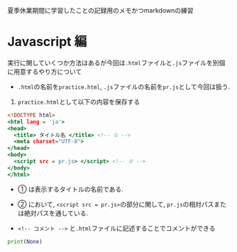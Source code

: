夏季休業期間に学習したことの記録用のメモかつmarkdownの練習

# Javascript 編

実行に関していくつか方法はあるが今回は`.html`ファイルと`.js`ファイルを別個に用意するやり方について


- `.html`の名前を`practice.html`, `.js`ファイルの名前を`pr.js`として今回は扱う.

1. `practice.html`として以下の内容を保存する

``` html:practice.html
<!DOCTYPE html>
<html lang = 'ja'>
<head>
  <title> タイトル名 </title> <!-- ① -->
  <meta charset="UTF-8"> 
</head>
<body>
  <script src = pr.js> </script> <!-- ② -->
</body>
</html>
```

   - ① は表示するタイトルの名前である.

   - ② において, `<script src = pr.js>`の部分に関して, `pr.js`の相対パスまたは絶対パスを通している.
   
   - `<!-- コメント -->` と`.html`ファイルに記述することでコメントができる



~~~python:none.py
print(None)
~~~
